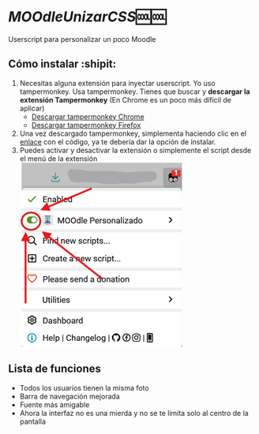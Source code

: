 # ***MOOdleUnizarCSS***:cool::cool:
Userscript para personalizar un poco Moodle
## Cómo instalar :shipit:
1. Necesitas alguna extensión para inyectar userscript. Yo uso tampermonkey. Usa tampermonkey.
   Tienes que buscar y **descargar la extensión Tampermonkey**
   (En Chrome es un poco más díficil de aplicar)
   - [Descargar tampermonkey Chrome](https://chromewebstore.google.com/detail/tampermonkey/dhdgffkkebhmkfjojejmpbldmpobfkfo)
   - [Descargar tampermonkey Firefox](https://addons.mozilla.org/es-ES/firefox/addon/tampermonkey/)
3. Una vez descargado tampermonkey, simplementa haciendo clic en el [enlace](https://github.com/carmoran0/MOOdleUnizarCSS/raw/refs/heads/main/MOOdle%20Unizar%20Personalizado-2025-09-09.user.js) con el código, ya te debería dar la opción de instalar.
4. Puedes activar y desactivar la extensión o simplemente el script desde el menú de la extensión
   ![cómo desactivar](https://raw.githubusercontent.com/carmoran0/MOOdleUnizarCSS/refs/heads/main/howto.png)

## Lista de funciones 
- Todos los usuarios tienen la misma foto
- Barra de navegación mejorada
- Fuente más amigable
- Ahora la interfaz no es una mierda y no se te limita solo al centro de la pantalla
